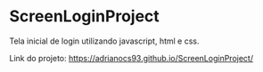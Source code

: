 # ScreenLoginProject
Tela inicial de login utilizando javascript, html e css.

Link do projeto: https://adrianocs93.github.io/ScreenLoginProject/
